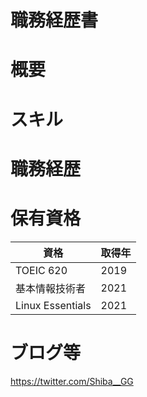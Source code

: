# 職務経歴書


# 概要


# スキル


# 職務経歴


# 保有資格

| 資格 | 取得年 |
| --- | --- |
| TOEIC 620 | 2019 |
| 基本情報技術者 | 2021 |
| Linux Essentials | 2021 |

# ブログ等

https://twitter.com/Shiba__GG
